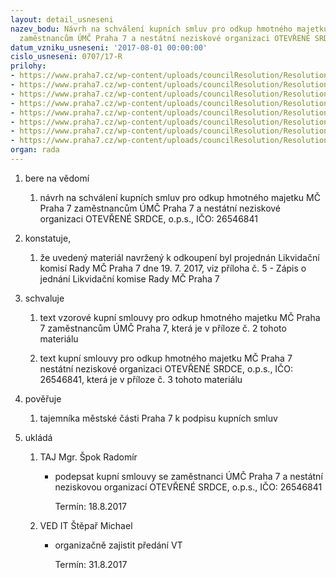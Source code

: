 ```yaml
---
layout: detail_usneseni
nazev_bodu: Návrh na schválení kupních smluv pro odkup hmotného majetku MČ Praha 7
  zaměstnancům ÚMČ Praha 7 a nestátní neziskové organizaci OTEVŘENÉ SRDCE, o.p.s.
datum_vzniku_usneseni: '2017-08-01 00:00:00'
cislo_usneseni: 0707/17-R
prilohy:
- https://www.praha7.cz/wp-content/uploads/councilResolution/Resolutions/29371/export/1_Duvodovazprava~231366.docx
- https://www.praha7.cz/wp-content/uploads/councilResolution/Resolutions/29371/export/Kupnismlouva~231365.doc
- https://www.praha7.cz/wp-content/uploads/councilResolution/Resolutions/29371/export/Kupni_smlouva_OS~231364.doc
- https://www.praha7.cz/wp-content/uploads/councilResolution/Resolutions/29371/export/Pravidla_vyrazeni~231363.pdf
- https://www.praha7.cz/wp-content/uploads/councilResolution/Resolutions/29371/export/zapis_SLK7~231362.pdf
- https://www.praha7.cz/wp-content/uploads/councilResolution/Resolutions/29371/export/SeznamVT_zamestnanci~231361.pdf
- https://www.praha7.cz/wp-content/uploads/councilResolution/Resolutions/29371/export/SeznamVT_OTEVRENESRDCE~231360.pdf
- https://www.praha7.cz/wp-content/uploads/councilResolution/Resolutions/29371/export/export~295553.pdf
organ: rada
---
```

<ol class="urzList_view" id="urzList">
<li id="" class="urzClass1"><span name="1">bere na vědomí</span> 
<ol class="urzOlClass">
<li id="" class="urzClass2" style="TEXT-ALIGN: left"><span><p>návrh na schválení kupních smluv pro odkup hmotného majetku MČ Praha 7 zaměstnancům ÚMČ Praha 7 a nestátní neziskové organizaci OTEVŘENÉ SRDCE, o.p.s., IČO: 26546841</p></span></li></ol></li>
<li id="" class="urzClass1"><span name="50">konstatuje,</span> 
<ol class="urzOlClass">
<li id="" class="urzClass2" style="TEXT-ALIGN: left"><span><p>že uvedený materiál navržený k odkoupení byl projednán Likvidační komisí Rady MČ Praha 7 dne 19. 7. 2017, viz příloha č.&nbsp;5 - Zápis o jednání Likvidační komise Rady MČ Praha 7</p></span></li></ol></li>
<li id="" class="urzClass1"><span name="24">schvaluje</span> 
<ol class="urzOlClass">
<li id="" class="urzClass2" style="TEXT-ALIGN: left"><span><p>text vzorové kupní smlouvy pro odkup hmotného majetku MČ Praha 7 zaměstnancům ÚMČ Praha 7, která je v příloze č. 2 tohoto materiálu</p></span></li>
<li id="" class="urzClass2" style="TEXT-ALIGN: left"><span><p>text kupní smlouvy pro odkup hmotného majetku MČ Praha 7 nestátní neziskové organizaci OTEVŘENÉ SRDCE, o.p.s., IČO: 26546841,&nbsp;která je v příloze č.&nbsp;3 tohoto materiálu</p></span></li></ol></li>
<li id="" class="urzClass1"><span name="16">pověřuje</span> 
<ol class="urzOlClass">
<li id="" class="urzClass2" style="TEXT-ALIGN: left"><span><p>tajemníka městské části Praha 7 k podpisu kupních smluv</p></span></li></ol></li><li class="urzClass1" id="urzUkoly"><span name="1">ukládá</span><ol class="urzOlClass"><li class="urzClass2"><span><p>TAJ Mgr. Špok Radomír</p></span><ul class="urzUlClass"><li class="urzClass3"><span><p>podepsat kupní smlouvy se zaměstnanci ÚMČ Praha 7 a nestátní neziskovou organizací OTEVŘENÉ SRDCE, o.p.s., IČO: 26546841</p></span><span class="urzUkolTermin">  Termín:&nbsp;18.8.2017</span></li></ul></li><li class="urzClass2"><span><p>VED IT Štěpař Michael</p></span><ul class="urzUlClass"><li class="urzClass3"><span><p>organizačně zajistit předání VT</p></span><span class="urzUkolTermin">  Termín:&nbsp;31.8.2017</span></li></ul></li></ol></li>
</ol>